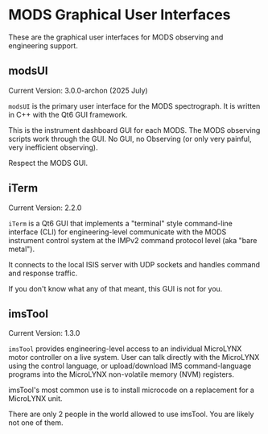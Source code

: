 # MODS Graphical User Interfaces

These are the graphical user interfaces for MODS observing and engineering support.

## modsUI

Current Version: 3.0.0-archon (2025 July)

`modsUI` is the primary user interface for the MODS spectrograph. It is written in C++ with the Qt6 GUI framework.

This is the instrument dashboard GUI for each MODS.  The MODS observing scripts work
through the GUI.  No GUI, no Observing (or only very painful, very inefficient observing).

Respect the MODS GUI.

## iTerm

Current Version: 2.2.0

`iTerm` is a Qt6 GUI that implements a "terminal" style command-line interface (CLI) for engineering-level communicate with the MODS instrument control system 
at the IMPv2 command protocol level (aka "bare metal").

It connects to the local ISIS server with UDP sockets and handles command and response traffic.

If you don't know what any of that meant, this GUI is not for you.

## imsTool

Current Version: 1.3.0

`imsTool` provides engineering-level access to an individual MicroLYNX motor controller on a live system.  User can talk directly 
with the MicroLYNX using the control language, or upload/download IMS command-language programs into the MicroLYNX non-volatile
memory (NVM) registers.

imsTool's most common use is to install microcode on a replacement for a MicroLYNX unit.

There are only 2 people in the world allowed to use imsTool.  You are likely not one of them.

